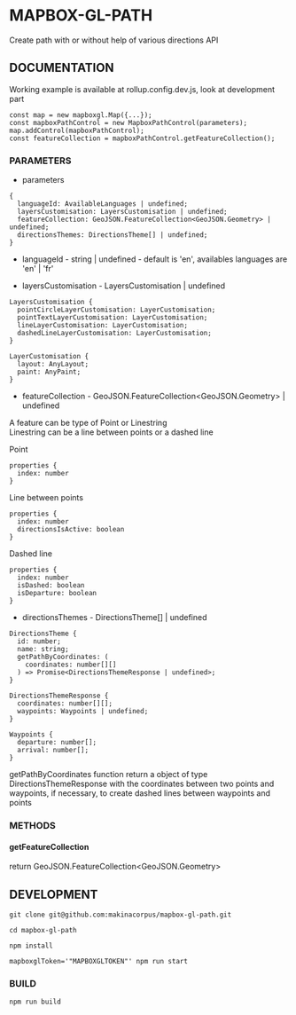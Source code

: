 # MAPBOX-GL-PATH

Create path with or without help of various directions API

## DOCUMENTATION

Working example is available at rollup.config.dev.js, look at development part

```
const map = new mapboxgl.Map({...});
const mapboxPathControl = new MapboxPathControl(parameters);
map.addControl(mapboxPathControl);
const featureCollection = mapboxPathControl.getFeatureCollection();
```

### PARAMETERS

- parameters

```
{
  languageId: AvailableLanguages | undefined;
  layersCustomisation: LayersCustomisation | undefined;
  featureCollection: GeoJSON.FeatureCollection<GeoJSON.Geometry> | undefined;
  directionsThemes: DirectionsTheme[] | undefined;
}
```

- languageId - string | undefined - default is 'en', availables languages are 'en' | 'fr'

- layersCustomisation - LayersCustomisation | undefined

```
LayersCustomisation {
  pointCircleLayerCustomisation: LayerCustomisation;
  pointTextLayerCustomisation: LayerCustomisation;
  lineLayerCustomisation: LayerCustomisation;
  dashedLineLayerCustomisation: LayerCustomisation;
}

LayerCustomisation {
  layout: AnyLayout;
  paint: AnyPaint;
}
```

- featureCollection - GeoJSON.FeatureCollection<GeoJSON.Geometry> | undefined

A feature can be type of Point or Linestring\
Linestring can be a line between points or a dashed line

Point

```
properties {
  index: number
}
```

Line between points

```
properties {
  index: number
  directionsIsActive: boolean
}
```

Dashed line

```
properties {
  index: number
  isDashed: boolean
  isDeparture: boolean
}
```

- directionsThemes - DirectionsTheme[] | undefined

```
DirectionsTheme {
  id: number;
  name: string;
  getPathByCoordinates: (
    coordinates: number[][]
  ) => Promise<DirectionsThemeResponse | undefined>;
}

DirectionsThemeResponse {
  coordinates: number[][];
  waypoints: Waypoints | undefined;
}

Waypoints {
  departure: number[];
  arrival: number[];
}
```

getPathByCoordinates function return a object of type DirectionsThemeResponse with the coordinates between two points and waypoints, if necessary, to create dashed lines between waypoints and points

### METHODS

#### getFeatureCollection

return GeoJSON.FeatureCollection<GeoJSON.Geometry>

## DEVELOPMENT

```
git clone git@github.com:makinacorpus/mapbox-gl-path.git

cd mapbox-gl-path

npm install

mapboxglToken='"MAPBOXGLTOKEN"' npm run start
```

### BUILD

```
npm run build
```
